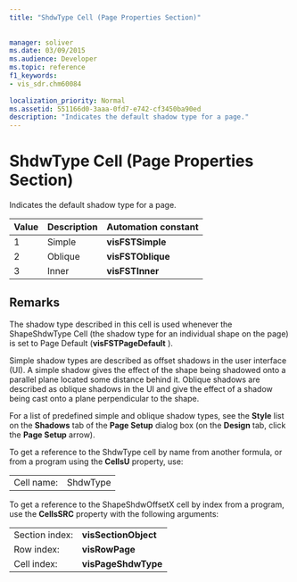 ```yaml
---
title: "ShdwType Cell (Page Properties Section)"
 
 
manager: soliver
ms.date: 03/09/2015
ms.audience: Developer
ms.topic: reference
f1_keywords:
- vis_sdr.chm60084
 
localization_priority: Normal
ms.assetid: 551166d0-3aaa-0fd7-e742-cf3450ba90ed
description: "Indicates the default shadow type for a page."
---
```


# ShdwType Cell (Page Properties Section)

Indicates the default shadow type for a page.
  
|**Value**|**Description**|**Automation constant**|
|:-----|:-----|:-----|
| 1  <br/> | Simple  <br/> |**visFSTSimple** <br/> |
| 2  <br/> | Oblique  <br/> |**visFSTOblique** <br/> |
|3  <br/> |Inner  <br/> |**visFSTInner** <br/> |
   
## Remarks

 The shadow type described in this cell is used whenever the ShapeShdwType Cell (the shadow type for an individual shape on the page) is set to Page Default (**visFSTPageDefault** ). 
  
Simple shadow types are described as offset shadows in the user interface (UI). A simple shadow gives the effect of the shape being shadowed onto a parallel plane located some distance behind it. Oblique shadows are described as oblique shadows in the UI and give the effect of a shadow being cast onto a plane perpendicular to the shape. 
  
For a list of predefined simple and oblique shadow types, see the **Style** list on the **Shadows** tab of the **Page Setup** dialog box (on the **Design** tab, click the **Page Setup** arrow). 
  
To get a reference to the ShdwType cell by name from another formula, or from a program using the **CellsU** property, use: 
  
|||
|:-----|:-----|
| Cell name:  <br/> | ShdwType  <br/> |
   
To get a reference to the ShapeShdwOffsetX cell by index from a program, use the **CellsSRC** property with the following arguments: 
  
|||
|:-----|:-----|
| Section index:  <br/> |**visSectionObject** <br/> |
| Row index:  <br/> |**visRowPage** <br/> |
| Cell index:  <br/> |**visPageShdwType** <br/> |
   

